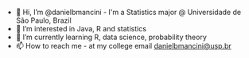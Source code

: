 - 👋 Hi, I’m @danielbmancini - I'm a Statistics major @ Universidade de São Paulo, Brazil
- 👀 I’m interested in Java, R and statistics
- 🌱 I’m currently learning R, data science, probability theory
- 📫 How to reach me - at my college email danielbmancini@usp.br
